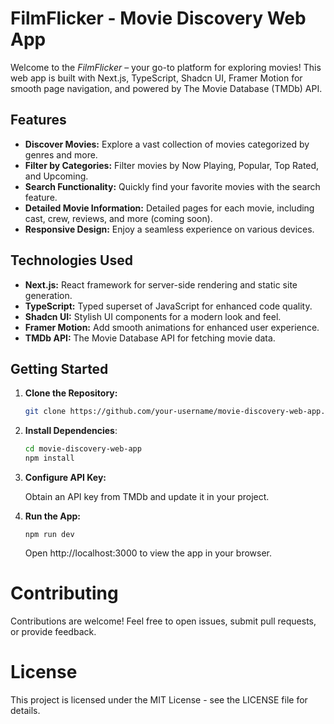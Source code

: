 # FilmFlicker - Movie Discovery Web App

Welcome to the *FilmFlicker* – your go-to platform for exploring movies! This web app is built with Next.js, TypeScript, Shadcn UI, Framer Motion for smooth page navigation, and powered by The Movie Database (TMDb) API.

## Features

- **Discover Movies:** Explore a vast collection of movies categorized by genres and more.
- **Filter by Categories:** Filter movies by Now Playing, Popular, Top Rated, and Upcoming.
- **Search Functionality:** Quickly find your favorite movies with the search feature.
- **Detailed Movie Information:** Detailed pages for each movie, including cast, crew, reviews, and more (coming soon).
- **Responsive Design:** Enjoy a seamless experience on various devices.

## Technologies Used

- **Next.js:** React framework for server-side rendering and static site generation.
- **TypeScript:** Typed superset of JavaScript for enhanced code quality.
- **Shadcn UI:** Stylish UI components for a modern look and feel.
- **Framer Motion:** Add smooth animations for enhanced user experience.
- **TMDb API:** The Movie Database API for fetching movie data.

## Getting Started

1. **Clone the Repository:**

   ```bash
   git clone https://github.com/your-username/movie-discovery-web-app.git

   ```

2. **Install Dependencies**:

   ```bash
   cd movie-discovery-web-app
   npm install

   ```

3. **Configure API Key:**

   Obtain an API key from TMDb and update it in your project.

4. **Run the App:**

   ```
   npm run dev
   ```

   Open http://localhost:3000 to view the app in your browser.

# Contributing

Contributions are welcome! Feel free to open issues, submit pull requests, or provide feedback.

# License

This project is licensed under the MIT License - see the LICENSE file for details.

